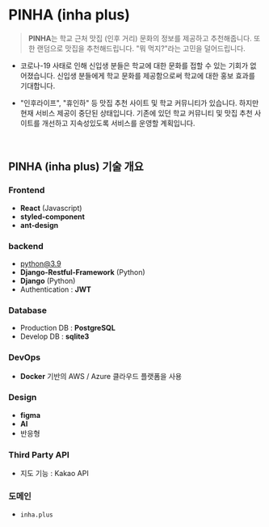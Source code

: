 # PINHA (inha plus)

> **PINHA**는 학교 근처 맛집 (인후 거리) 문화의 정보를 제공하고 추천해줍니다. 또한 랜덤으로 맛집을 추천해드립니다. "뭐 먹지?"라는 고민을 덜어드립니다.

- 코로나-19 사태로 인해 신입생 분들은 학교에 대한 문화를 접할 수 있는 기회가 없어졌습니다. 신입생 분들에게 학교 문화를 제공함으로써 학교에 대한 홍보 효과를 기대합니다.

- "인후라이프", "휴인하" 등 맛집 추천 사이트 및 학교 커뮤니티가 있습니다. 하지만 현재 서비스 제공이 중단된 상태입니다. 기존에 있던 학교 커뮤니티 및 맛집 추천 사이트를 개선하고 지속성있도록 서비스를 운영할 계획입니다.

<br>

## PINHA (inha plus) 기술 개요

### Frontend

- <b>React</b> (Javascript)
- <b>styled-component</b>
- <b>ant-design</b>

### backend

- python@3.9
- **Django-Restful-Framework** (Python)
- **Django** (Python)
- Authentication : **JWT**

### Database

- Production DB : **PostgreSQL**
- Develop DB : **sqlite3**

### DevOps

- **Docker** 기반의 AWS / Azure 클라우드 플랫폼을 사용

### Design

- **figma**
- **AI**
- 반응형

### Third Party API

- 지도 기능 : Kakao API

### 도메인

- `inha.plus`
